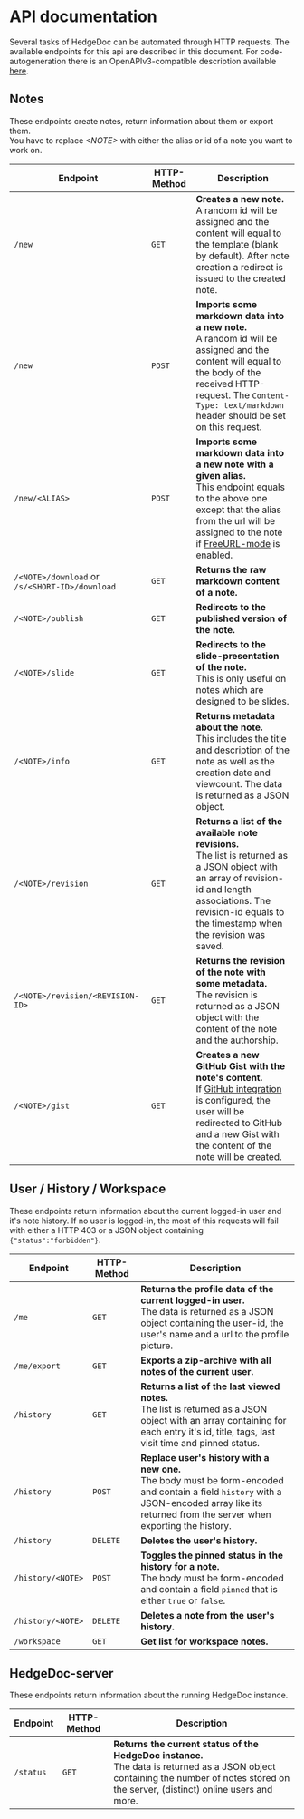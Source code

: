 # API documentation
Several tasks of HedgeDoc can be automated through HTTP requests.
The available endpoints for this api are described in this document.
For code-autogeneration there is an OpenAPIv3-compatible description available [here](openapi.yml).

## Notes
These endpoints create notes, return information about them or export them.  
You have to replace *\<NOTE\>* with either the alias or id of a note you want to work on. 

| Endpoint                                       | HTTP-Method | Description                                                                                                                                                                                                                                                  |
| ---------------------------------------------- | ----------- | ------------------------------------------------------------------------------------------------------------------------------------------------------------------------------------------------------------------------------------------------------------ |
| `/new`                                         | `GET`       | **Creates a new note.**<br>A random id will be assigned and the content will equal to the template (blank by default). After note creation a redirect is issued to the created note.                                                                         |
| `/new`                                         | `POST`      | **Imports some markdown data into a new note.**<br>A random id will be assigned and the content will equal to the body of the received HTTP-request. The `Content-Type: text/markdown` header should be set on this request.                                 |
| `/new/<ALIAS>`                                 | `POST`      | **Imports some markdown data into a new note with a given alias.**<br>This endpoint equals to the above one except that the alias from the url will be assigned to the note if [FreeURL-mode](../configuration-env-vars.md#users-and-privileges) is enabled. |
| `/<NOTE>/download` or `/s/<SHORT-ID>/download` | `GET`       | **Returns the raw markdown content of a note.**                                                                                                                                                                                                              |
| `/<NOTE>/publish`                              | `GET`       | **Redirects to the published version of the note.**                                                                                                                                                                                                          |
| `/<NOTE>/slide`                                | `GET`       | **Redirects to the slide-presentation of the note.**<br>This is only useful on notes which are designed to be slides.                                                                                                                                        |
| `/<NOTE>/info`                                 | `GET`       | **Returns metadata about the note.**<br>This includes the title and description of the note as well as the creation date and viewcount. The data is returned as a JSON object.                                                                               |
| `/<NOTE>/revision`                             | `GET`       | **Returns a list of the available note revisions.**<br>The list is returned as a JSON object with an array of revision-id and length associations. The revision-id equals to the timestamp when the revision was saved.                                      |
| `/<NOTE>/revision/<REVISION-ID>`               | `GET`       | **Returns the revision of the note with some metadata.**<br>The revision is returned as a JSON object with the content of the note and the authorship.                                                                                                       |
| `/<NOTE>/gist`                                 | `GET`       | **Creates a new GitHub Gist with the note's content.**<br>If [GitHub integration](../configuration-env-vars.md#github-login) is configured, the user will be redirected to GitHub and a new Gist with the content of the note will be created.               |

## User / History / Workspace
These endpoints return information about the current logged-in user and it's note history. If no user is logged-in, the most of this requests will fail with either a HTTP 403 or a JSON object containing `{"status":"forbidden"}`.

| Endpoint          | HTTP-Method | Description                                                                                                                                                                                       |
| ----------------- | ----------- | ------------------------------------------------------------------------------------------------------------------------------------------------------------------------------------------------- |
| `/me`             | `GET`       | **Returns the profile data of the current logged-in user.**<br>The data is returned as a JSON object containing the user-id, the user's name and a url to the profile picture.                    |
| `/me/export`      | `GET`       | **Exports a zip-archive with all notes of the current user.**                                                                                                                                     |
| `/history`        | `GET`       | **Returns a list of the last viewed notes.**<br>The list is returned as a JSON object with an array containing for each entry it's id, title, tags, last visit time and pinned status.            |
| `/history`        | `POST`      | **Replace user's history with a new one.**<br>The body must be form-encoded and contain a field `history` with a JSON-encoded array like its returned from the server when exporting the history. |
| `/history`        | `DELETE`    | **Deletes the user's history.**                                                                                                                                                                   |
| `/history/<NOTE>` | `POST`      | **Toggles the pinned status in the history for a note.**<br>The body must be form-encoded and contain a field `pinned` that is either `true` or `false`.                                          |
| `/history/<NOTE>` | `DELETE`    | **Deletes a note from the user's history.**                                                                                                                                                       |
| `/workspace`       | `GET`      | **Get list for workspace notes.** |

## HedgeDoc-server
These endpoints return information about the running HedgeDoc instance.

| Endpoint  | HTTP-Method | Description                                                                                                                                                                            |
| --------- | ----------- | -------------------------------------------------------------------------------------------------------------------------------------------------------------------------------------- |
| `/status` | `GET`       | **Returns the current status of the HedgeDoc instance.**<br>The data is returned as a JSON object containing the number of notes stored on the server, (distinct) online users and more. |
